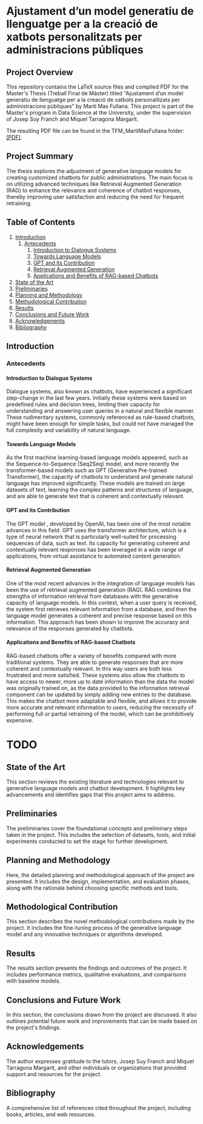 # Ajustament d’un model generatiu de llenguatge per a la creació de xatbots personalitzats per administracions públiques

## Project Overview
This repository contains the LaTeX source files and compiled PDF for the Master's Thesis (Treball Final de Màster) titled "Ajustament d’un model generatiu de llenguatge per a la creació de xatbots personalitzats per administracions públiques" by Martí Mas Fullana. This project is part of the Master's program in Data Science at the University, under the supervision of Josep Suy Franch and Miquel Tarragona Margarit.

The resulting PDF file can be found in the TFM_MartiMasFullana folder: [[PDF]](TFM_MartíMasFullana/TFM_MartíMasFullana.pdf).

## Project Summary
The thesis explores the adjustment of generative language models for creating customized chatbots for public administrations. The main focus is on utilizing advanced techniques like Retrieval Augmented Generation (RAG) to enhance the relevance and coherence of chatbot responses, thereby improving user satisfaction and reducing the need for frequent retraining.

## Table of Contents
1. [Introduction](#introduction)
   1. [Antecedents](#antecedents)
      1. [Introduction to Dialogue Systems](#introduction-to-dialogue-systems)
      2. [Towards Language Models](#towards-language-models)
      3. [GPT and its Contribution](#gpt-and-its-contribution)
      4. [Retrieval Augmented Generation](#retrieval-augmented-generation)
      5. [Applications and Benefits of RAG-based Chatbots](#applications-and-benefits-of-rag-based-chatbots)
2. [State of the Art](#state-of-the-art)
3. [Preliminaries](#preliminaries)
4. [Planning and Methodology](#planning-and-methodology)
5. [Methodological Contribution](#methodological-contribution)
6. [Results](#results)
7. [Conclusions and Future Work](#conclusions-and-future-work)
8. [Acknowledgements](#acknowledgements)
9. [Bibliography](#bibliography)

## Introduction

### Antecedents

#### Introduction to Dialogue Systems

Dialogue systems, also known as chatbots, have experienced a significant step-change in the last few years. Initially these systems were based on predefined rules and decision trees, limiting their capacity for understanding and answering user queries in a natural and flexible manner. These rudimentary systems, commonly referenced as rule-based chatbots, might have been enough for simple tasks, but could not have managed the full complexity and variability of natural language.

#### Towards Language Models

As the first machine learning-based language models appeared, such as the Sequence-to-Sequence (Seq2Seq) model, and more recently the transformer-based models such as GPT (Generative Pre-trained Transformer), the capacity of chatbots to understand and generate natural language has improved significantly. These models are trained on large datasets of text, learning the complex patterns and structures of language, and are able to generate text that is coherent and contextually relevant.

#### GPT and its Contribution

The GPT model , developed by OpenAI, has been one of the most notable advances in this field. GPT uses the transformer architecture, which is a type of neural network that is particularly well-suited for processing sequences of data, such as text. Its capacity for generating coherent and contextually relevant responses has been leveraged in a wide range of applications, from virtual assistance to automated content generation.

#### Retrieval Augmented Generation

One of the most recent advances in the integration of language models has been the use of retrieval augmented generation (RAG). RAG combines the strengths of information retrieval from databases with the generative capacity of language models. In this context, when a user query is received, the system first retrieves relevant information from a database, and then the language model generates a coherent and precise response based on this information. This approach has been shown to improve the accuracy and relevance of the responses generated by chatbots.

#### Applications and Benefits of RAG-based Chatbots

RAG-based chatbots offer a variety of benefits compared with more traditional systems. They are able to generate responses that are more coherent and contextually relevant. In this way users are both less frustrated and more satisfied. These systems also allow the chatbots to have access to newer, more up to date information than the data the model was originally trained on, as the data provided to the information retrieval component can be updated by simply adding new entries to the database. This makes the chatbot more adaptable and flexible, and allows it to provide more accurate and relevant information to users, reducing the necessity of performing full or partial retraining of the model, which can be prohibitively expensive.

# TODO

## State of the Art
This section reviews the existing literature and technologies relevant to generative language models and chatbot development. It highlights key advancements and identifies gaps that this project aims to address.

## Preliminaries
The preliminaries cover the foundational concepts and preliminary steps taken in the project. This includes the selection of datasets, tools, and initial experiments conducted to set the stage for further development.

## Planning and Methodology
Here, the detailed planning and methodological approach of the project are presented. It includes the design, implementation, and evaluation phases, along with the rationale behind choosing specific methods and tools.

## Methodological Contribution
This section describes the novel methodological contributions made by the project. It includes the fine-tuning process of the generative language model and any innovative techniques or algorithms developed.

## Results
The results section presents the findings and outcomes of the project. It includes performance metrics, qualitative evaluations, and comparisons with baseline models.

## Conclusions and Future Work
In this section, the conclusions drawn from the project are discussed. It also outlines potential future work and improvements that can be made based on the project's findings.

## Acknowledgements
The author expresses gratitude to the tutors, Josep Suy Franch and Miquel Tarragona Margarit, and other individuals or organizations that provided support and resources for the project.

## Bibliography
A comprehensive list of references cited throughout the project, including books, articles, and web resources.
